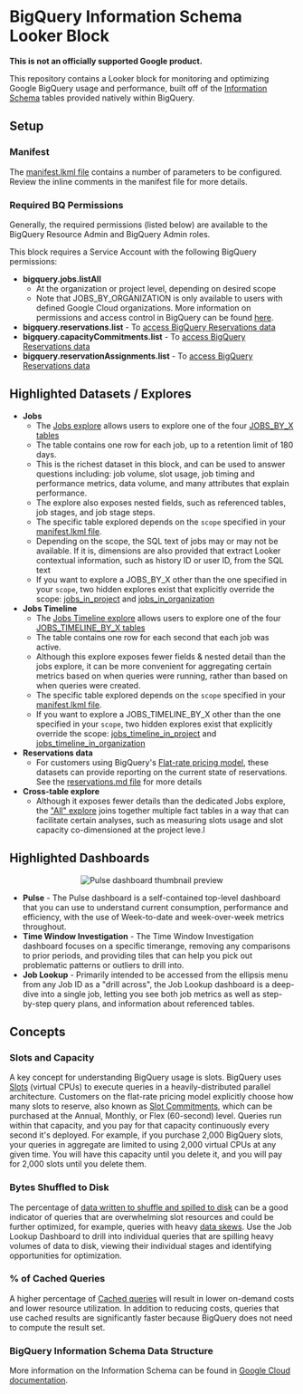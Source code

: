 # BigQuery Information Schema Looker Block

**This is not an officially supported Google product.**

This repository contains a Looker block for monitoring and optimizing Google BigQuery usage and performance, built off of the [Information Schema](https://cloud.google.com/bigquery/docs/information-schema-intro) tables provided natively within BigQuery.

## Setup

### Manifest

The [manifest.lkml file](manifest.lkml) contains a number of parameters to be configured. Review the inline comments in the manifest file for more details.

### Required BQ Permissions

Generally, the required permissions (listed below) are available to the BigQuery Resource Admin and BigQuery Admin roles.

This block requires a Service Account with the following BigQuery permissions:

 - **bigquery.jobs.listAll**
   - At the organization or project level, depending on desired scope
   - Note that JOBS_BY_ORGANIZATION is only available to users with defined Google Cloud organizations. More information on permissions and access control in BigQuery can be found [here](https://cloud.google.com/bigquery/docs/access-control).
 - **bigquery.reservations.list** - To [access BigQuery Reservations data](https://cloud.google.com/bigquery/docs/information-schema-reservations#required_permissions)
 - **bigquery.capacityCommitments.list** - To [access BigQuery Reservations data](https://cloud.google.com/bigquery/docs/information-schema-reservations#required_permissions)
 - **bigquery.reservationAssignments.list** - To [access BigQuery Reservations data](https://cloud.google.com/bigquery/docs/information-schema-reservations#required_permissions)

## Highlighted Datasets / Explores

  * **Jobs**
    * The [Jobs explore](/explore/bigquery_information_schema/jobs) allows users to explore one of the four [JOBS_BY_X tables](https://cloud.google.com/bigquery/docs/information-schema-jobs)
    * The table contains one row for each job, up to a retention limit of 180 days.
    * This is the richest dataset in this block, and can be used to answer questions including: job volume, slot usage, job timing and performance metrics, data volume, and many attributes that explain performance.
    * The explore also exposes nested fields, such as referenced tables, job stages, and job stage steps.
    * The specific table explored depends on the `scope` specified in your [manifest.lkml file](manifest.lkml).
    * Depending on the scope, the SQL text of jobs may or may not be available. If it is, dimensions are also provided that extract Looker contextual information, such as history ID or user ID, from the SQL text
    * If you want to explore a JOBS_BY_X other than the one specified in your `scope`, two hidden explores exist that explicitly override the scope: [jobs_in_project](/explore/bigquery_information_schema/jobs_in_project) and [jobs_in_organization](/explore/bigquery_information_schema/jobs_in_organization)
  * **Jobs Timeline**
    * The [Jobs Timeline explore](/explore/bigquery_information_schema/jobs_timeline) allows users to explore one of the four [JOBS_TIMELINE_BY_X tables](https://cloud.google.com/bigquery/docs/information-schema-jobs-timeline)
    * The table contains one row for each second that each job was active.
    * Although this explore exposes fewer fields & nested detail than the jobs explore, it can be more convenient for aggregating certain metrics based on when queries were running, rather than based on when queries were created.
    * The specific table explored depends on the `scope` specified in your [manifest.lkml file](manifest.lkml).
    * If you want to explore a JOBS_TIMELINE_BY_X other than the one specified in your `scope`, two hidden explores exist that explicitly override the scope:  [jobs_timeline_in_project](/explore/bigquery_information_schema/jobs_timeline_in_project) and [jobs_timeline_in_organization](/explore/bigquery_information_schema/jobs_timeline_in_organization)
  * **Reservations data**
    * For customers using BigQuery's [Flat-rate pricing model](https://cloud.google.com/bigquery/pricing#flat-rate_pricing), these datasets can provide reporting on the current state of reservations. See the [reservations.md file](views/reservations/reservations.md) for more details
  * **Cross-table explore**
    * Although it exposes fewer details than the dedicated Jobs explore, the ["All" explore](/explore/bigquery_information_schema/all) joins together multiple fact tables in a way that can facilitate certain analyses, such as measuring slots usage and slot capacity co-dimensioned at the project leve.l

## Highlighted Dashboards

<div style="text-align: center;">
<img src="/api/internal/core/3.1/vector_thumbnail/dashboard/bigquery_information_schema::pulse" alt="Pulse dashboard thumbnail preview" />
</div>

  * **Pulse** - The Pulse dashboard is a self-contained top-level dashboard that you can use to understand current consumption, performance and efficiency, with the use of Week-to-date and week-over-week metrics throughout.
  * **Time Window Investigation** - The Time Window Investigation dashboard focuses on a specific timerange, removing any comparisons to prior periods, and providing tiles that can help you pick out problematic patterns or outliers to drill into.
  * **Job Lookup** - Primarily intended to be accessed from the ellipsis menu from any Job ID as a "drill across", the Job Lookup dashboard is a deep-dive into a single job, letting you see both job metrics as well as step-by-step query plans, and information about referenced tables.

## Concepts

### Slots and Capacity

A key concept for understanding BigQuery usage is slots. BigQuery uses [Slots](https://cloud.google.com/bigquery/docs/slots) (virtual CPUs) to execute queries in a heavily-distributed parallel architecture. Customers on the flat-rate pricing model explicitly choose how many slots to reserve, also known as [Slot Commitments](https://cloud.google.com/bigquery/docs/reservations-intro#commitments), which can be purchased at the Annual, Monthly, or Flex (60-second) level. Queries run within that capacity, and you pay for that capacity continuously every second it's deployed. For example, if you purchase 2,000 BigQuery slots, your queries in aggregate are limited to using 2,000 virtual CPUs at any given time. You will have this capacity until you delete it, and you will pay for 2,000 slots until you delete them.

### Bytes Shuffled to Disk
The percentage of [data written to shuffle and spilled to disk](https://cloud.google.com/bigquery/query-plan-explanation) can be a good indicator of queries that are overwhelming slot resources and could be further optimized, for example, queries with heavy [data skews](https://cloud.google.com/bigquery/docs/best-practices-performance-patterns#data_skew). Use the Job Lookup Dashboard to drill into individual queries that are spilling heavy volumes of data to disk, viewing their individual stages and identifying opportunities for optimization.

### % of Cached Queries
A higher percentage of [Cached queries](https://cloud.google.com/bigquery/docs/cached-results) will result in lower on-demand costs and lower resource utilization. In addition to reducing costs, queries that use cached results are significantly faster because BigQuery does not need to compute the result set.


### BigQuery Information Schema Data Structure

More information on the Information Schema can be found in [Google Cloud documentation](https://cloud.google.com/bigquery/docs/information-schema-intro).
